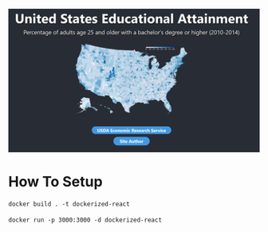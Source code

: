 ![front page](front-page.PNG)

# How To Setup
```
docker build . -t dockerized-react

docker run -p 3000:3000 -d dockerized-react
```

